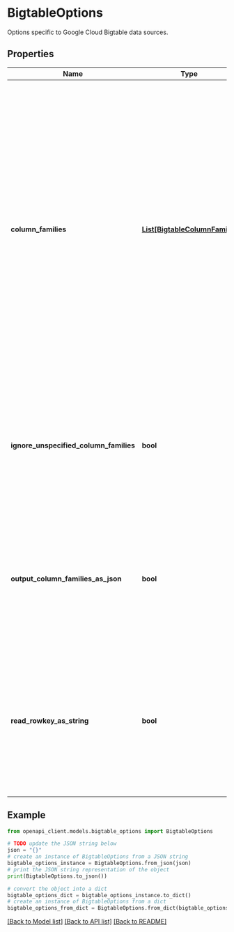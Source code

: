 # BigtableOptions

Options specific to Google Cloud Bigtable data sources.

## Properties

Name | Type | Description | Notes
------------ | ------------- | ------------- | -------------
**column_families** | [**List[BigtableColumnFamily]**](BigtableColumnFamily.md) | Optional. List of column families to expose in the table schema along with their types. This list restricts the column families that can be referenced in queries and specifies their value types. You can use this list to do type conversions - see the &#39;type&#39; field for more details. If you leave this list empty, all column families are present in the table schema and their values are read as BYTES. During a query only the column families referenced in that query are read from Bigtable. | [optional] 
**ignore_unspecified_column_families** | **bool** | Optional. If field is true, then the column families that are not specified in columnFamilies list are not exposed in the table schema. Otherwise, they are read with BYTES type values. The default value is false. | [optional] 
**output_column_families_as_json** | **bool** | Optional. If field is true, then each column family will be read as a single JSON column. Otherwise they are read as a repeated cell structure containing timestamp/value tuples. The default value is false. | [optional] 
**read_rowkey_as_string** | **bool** | Optional. If field is true, then the rowkey column families will be read and converted to string. Otherwise they are read with BYTES type values and users need to manually cast them with CAST if necessary. The default value is false. | [optional] 

## Example

```python
from openapi_client.models.bigtable_options import BigtableOptions

# TODO update the JSON string below
json = "{}"
# create an instance of BigtableOptions from a JSON string
bigtable_options_instance = BigtableOptions.from_json(json)
# print the JSON string representation of the object
print(BigtableOptions.to_json())

# convert the object into a dict
bigtable_options_dict = bigtable_options_instance.to_dict()
# create an instance of BigtableOptions from a dict
bigtable_options_from_dict = BigtableOptions.from_dict(bigtable_options_dict)
```
[[Back to Model list]](../README.md#documentation-for-models) [[Back to API list]](../README.md#documentation-for-api-endpoints) [[Back to README]](../README.md)


